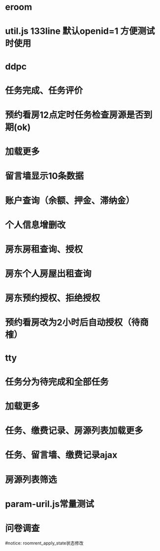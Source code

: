 # eroom
# util.js 133line 默认openid=1  方便测试时使用

# ddpc
# 任务完成、任务评价
# 预约看房12点定时任务检查房源是否到期(ok)
# 加载更多
# 留言墙显示10条数据
# 账户查询（余额、押金、滞纳金）
# 个人信息增删改
# 房东房租查询、授权
# 房东个人房屋出租查询
# 房东预约授权、拒绝授权
# 预约看房改为2小时后自动授权（待商榷）

# tty
# 任务分为待完成和全部任务
# 加载更多
# 任务、缴费记录、房源列表加载更多
# 任务、留言墙、缴费记录ajax
# 房源列表筛选
# param-uril.js常量测试
# 问卷调查

#notice:  roomrent_apply_state状态修改
